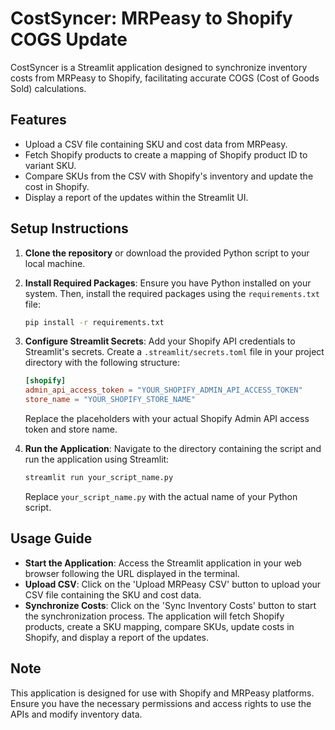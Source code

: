 # CostSyncer: MRPeasy to Shopify COGS Update

CostSyncer is a Streamlit application designed to synchronize inventory costs from MRPeasy to Shopify, facilitating accurate COGS (Cost of Goods Sold) calculations.

## Features

- Upload a CSV file containing SKU and cost data from MRPeasy.
- Fetch Shopify products to create a mapping of Shopify product ID to variant SKU.
- Compare SKUs from the CSV with Shopify's inventory and update the cost in Shopify.
- Display a report of the updates within the Streamlit UI.

## Setup Instructions

1. **Clone the repository** or download the provided Python script to your local machine.

2. **Install Required Packages**: Ensure you have Python installed on your system. Then, install the required packages using the `requirements.txt` file:

    ```bash
    pip install -r requirements.txt
    ```

3. **Configure Streamlit Secrets**: Add your Shopify API credentials to Streamlit's secrets. Create a `.streamlit/secrets.toml` file in your project directory with the following structure:

    ```toml
    [shopify]
    admin_api_access_token = "YOUR_SHOPIFY_ADMIN_API_ACCESS_TOKEN"
    store_name = "YOUR_SHOPIFY_STORE_NAME"
    ```

    Replace the placeholders with your actual Shopify Admin API access token and store name.

4. **Run the Application**: Navigate to the directory containing the script and run the application using Streamlit:

    ```bash
    streamlit run your_script_name.py
    ```

    Replace `your_script_name.py` with the actual name of your Python script.

## Usage Guide

- **Start the Application**: Access the Streamlit application in your web browser following the URL displayed in the terminal.
- **Upload CSV**: Click on the 'Upload MRPeasy CSV' button to upload your CSV file containing the SKU and cost data.
- **Synchronize Costs**: Click on the 'Sync Inventory Costs' button to start the synchronization process. The application will fetch Shopify products, create a SKU mapping, compare SKUs, update costs in Shopify, and display a report of the updates.

## Note

This application is designed for use with Shopify and MRPeasy platforms. Ensure you have the necessary permissions and access rights to use the APIs and modify inventory data.
